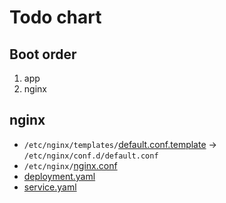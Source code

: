 # Todo chart

## Boot order

1. app
2. nginx

## nginx

- `/etc/nginx/templates/`[default.conf.template](default-conf.yaml) → `/etc/nginx/conf.d/default.conf`
- `/etc/nginx/`[nginx.conf](nginx-conf.yaml)
- [deployment.yaml](deployment.yaml)
- [service.yaml](service.yaml)
